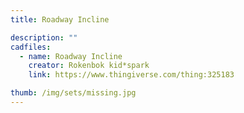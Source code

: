 ```yaml
---
title: Roadway Incline

description: ""
cadfiles:
  - name: Roadway Incline
    creator: Rokenbok kid*spark
    link: https://www.thingiverse.com/thing:325183

thumb: /img/sets/missing.jpg
---
```

